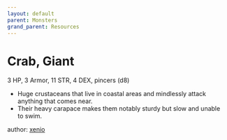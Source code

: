```yaml
---
layout: default
parent: Monsters
grand_parent: Resources 
--- 
```


# Crab, Giant
3 HP, 3 Armor, 11 STR, 4 DEX, pincers (d8)  
- Huge crustaceans that live in coastal areas and mindlessly attack anything that comes near.  
- Their heavy carapace makes them notably sturdy but slow and unable to swim.  

author: [xenio](https://xenioinabottle.blogspot.com) 
